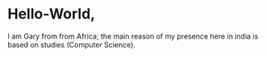 # Hello-World,

I am Gary from from Africa; the main reason of my presence here in india is based on studies (Computer Science).
